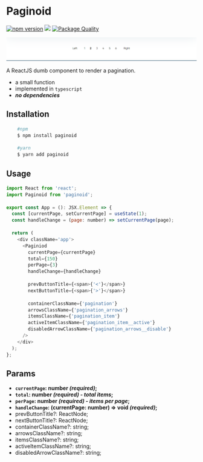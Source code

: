 # Paginoid
[![npm version](https://badge.fury.io/js/paginoid.svg)](https://www.npmjs.com/package/paginoid) [![](https://data.jsdelivr.com/v1/package/npm/paginoid/badge)](https://www.jsdelivr.com/package/npm/paginoid) [![Package Quality](https://packagequality.com/shield/paginoid.svg)](https://packagequality.com/#?package=paginoid)

![](/paginoid.PNG)

A ReactJS dumb component to render a pagination.
  - a small function
  - implemented in `typescript`
  - ***no dependencies***



## Installation
```bash
    #npm
    $ npm install paginoid
    
    #yarn
    $ yarn add paginoid
```


## Usage

```js
import React from 'react';
import Paginoid from 'paginoid';

export const App = (): JSX.Element => {
  const [currentPage, setCurrentPage] = useState(1);
  const handleChange = (page: number) => setCurrentPage(page);

  return (
    <div className='app'>
      <Paginiod
        currentPage={currentPage}
        total={150}
        perPage={3}
        handleChange={handleChange}

        prevButtonTitle={<span>{'<'}</span>}
        nextButtonTitle={<span>{'>'}</span>}

        containerClassName={'pagination'}
        arrowsClassName={'pagination_arrows'}
        itemsClassName={'pagination_item'}
        activeItemClassName={'pagination_item__active'}
        disabledArrowClassName={'pagination_arrows__disable'}
      />
    </div>
  );
};

```


## Params
  * **`currentPage`: number *(required)*;**
  * **`total`: number *(required) - total items*;**
  * **`perPage`: number *(required) - items per page*;**
  * **`handleChange`: (currentPage: number) => void *(required)*;**
  * prevButtonTitle?: ReactNode;
  * nextButtonTitle?: ReactNode;
  * containerClassName?: string;
  * arrowsClassName?: string;
  * itemsClassName?: string;
  * activeItemClassName?: string;
  * disabledArrowClassName?: string;